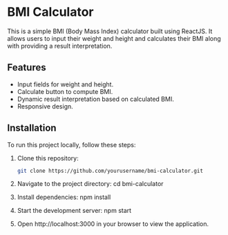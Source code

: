 # BMI Calculator

This is a simple BMI (Body Mass Index) calculator built using ReactJS. It allows users to input their weight and height and calculates their BMI along with providing a result interpretation.

## Features

- Input fields for weight and height.
- Calculate button to compute BMI.
- Dynamic result interpretation based on calculated BMI.
- Responsive design.

## Installation

To run this project locally, follow these steps:

1. Clone this repository:
   ```bash
   git clone https://github.com/yourusername/bmi-calculator.git


2. Navigate to the project directory:
cd bmi-calculator

3. Install dependencies:
npm install

4. Start the development server:
npm start

5. Open http://localhost:3000 in your browser to view the application.
